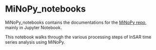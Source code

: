 # MiNoPy_notebooks

MiNoPy_notebooks contains the documentations for the [MiNoPy repo](https://github.com/geodesymiami/MiNoPy), mainly in Jupyter Notebook.

This notebook walks through the various processing steps of InSAR time series analysis using MiNoPy.
